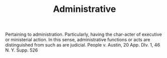 ---
title: Administrative
letter: A
permalink: "/definitions/administrative.html"
body: Pertaining to administration. Particularly, having the char-acter of executive
  or ministerial action. In this sense, administrative functions or acts are distinguished
  from such as are judicial. People v. Austin, 20 App. Dlv. 1, 46 N. Y. Supp. 526
published_at: '2018-07-07'
source: Black's Law Dictionary
layout: post
---